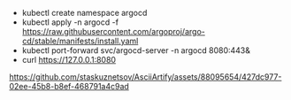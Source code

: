 + kubectl create namespace argocd
+ kubectl apply -n argocd -f https://raw.githubusercontent.com/argoproj/argo-cd/stable/manifests/install.yaml
+ kubectl port-forward svc/argocd-server -n argocd 8080:443&
+ curl https://127.0.0.1:8080


https://github.com/staskuznetsov/AsciiArtify/assets/88095654/427dc977-02ee-45b8-b8ef-468791a4c9ad
